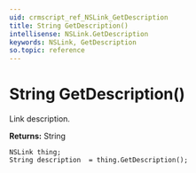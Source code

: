 ```yaml
---
uid: crmscript_ref_NSLink_GetDescription
title: String GetDescription()
intellisense: NSLink.GetDescription
keywords: NSLink, GetDescription
so.topic: reference
---
```


# String GetDescription()

Link description.

**Returns:** String

```crmscript
NSLink thing;
String description  = thing.GetDescription();
```

